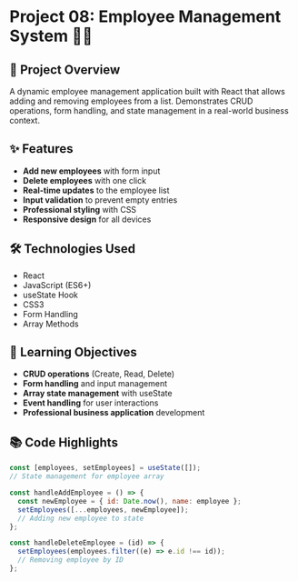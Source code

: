 # Project 08: Employee Management System 👩‍💼

## 🚀 Project Overview
A dynamic employee management application built with React that allows adding and removing employees from a list. Demonstrates CRUD operations, form handling, and state management in a real-world business context.

## ✨ Features
- **Add new employees** with form input
- **Delete employees** with one click
- **Real-time updates** to the employee list
- **Input validation** to prevent empty entries
- **Professional styling** with CSS
- **Responsive design** for all devices

## 🛠️ Technologies Used
- React
- JavaScript (ES6+)
- useState Hook
- CSS3
- Form Handling
- Array Methods

## 🎯 Learning Objectives
- **CRUD operations** (Create, Read, Delete)
- **Form handling** and input management
- **Array state management** with useState
- **Event handling** for user interactions
- **Professional business application** development

## 📚 Code Highlights
```jsx
const [employees, setEmployees] = useState([]);
// State management for employee array

const handleAddEmployee = () => {
  const newEmployee = { id: Date.now(), name: employee };
  setEmployees([...employees, newEmployee]);
  // Adding new employee to state
};

const handleDeleteEmployee = (id) => {
  setEmployees(employees.filter((e) => e.id !== id));
  // Removing employee by ID
};
